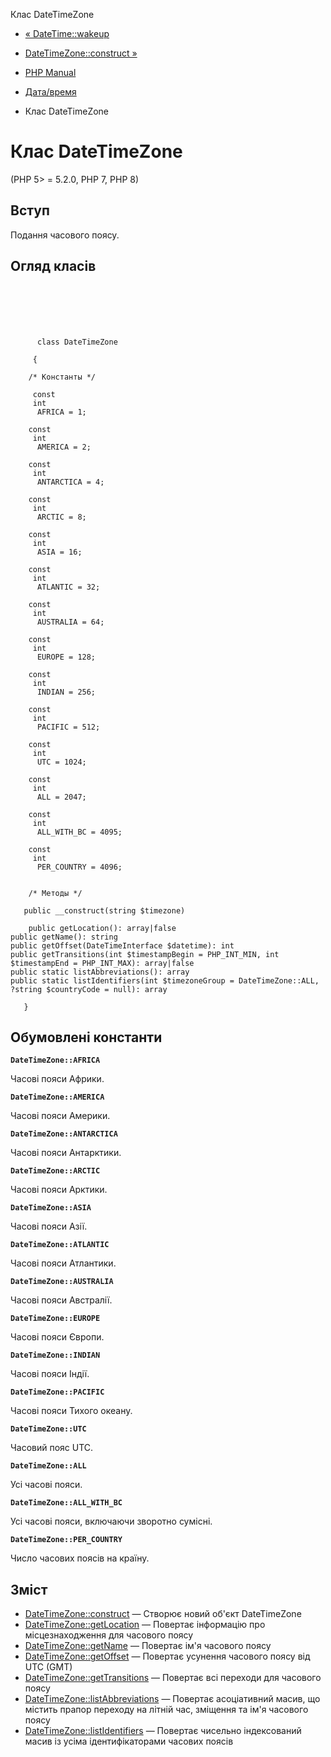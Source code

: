 Клас DateTimeZone

-   [« DateTime::wakeup](datetime.wakeup.html)
    
-   [DateTimeZone::construct »](datetimezone.construct.html)
    
-   [PHP Manual](index.html)
    
-   [Дата/время](book.datetime.html)
    
-   Клас DateTimeZone
    

# Клас DateTimeZone

(PHP 5> = 5.2.0, PHP 7, PHP 8)

## Вступ

Подання часового поясу.

## Огляд класів

```classsynopsis

     
    

    
     
      class DateTimeZone
     
     {

    /* Константы */
    
     const
     int
      AFRICA = 1;

    const
     int
      AMERICA = 2;

    const
     int
      ANTARCTICA = 4;

    const
     int
      ARCTIC = 8;

    const
     int
      ASIA = 16;

    const
     int
      ATLANTIC = 32;

    const
     int
      AUSTRALIA = 64;

    const
     int
      EUROPE = 128;

    const
     int
      INDIAN = 256;

    const
     int
      PACIFIC = 512;

    const
     int
      UTC = 1024;

    const
     int
      ALL = 2047;

    const
     int
      ALL_WITH_BC = 4095;

    const
     int
      PER_COUNTRY = 4096;


    /* Методы */
    
   public __construct(string $timezone)

    public getLocation(): array|false
public getName(): string
public getOffset(DateTimeInterface $datetime): int
public getTransitions(int $timestampBegin = PHP_INT_MIN, int $timestampEnd = PHP_INT_MAX): array|false
public static listAbbreviations(): array
public static listIdentifiers(int $timezoneGroup = DateTimeZone::ALL, ?string $countryCode = null): array

   }
```

## Обумовлені константи

**`DateTimeZone::AFRICA`**

Часові пояси Африки.

**`DateTimeZone::AMERICA`**

Часові пояси Америки.

**`DateTimeZone::ANTARCTICA`**

Часові пояси Антарктики.

**`DateTimeZone::ARCTIC`**

Часові пояси Арктики.

**`DateTimeZone::ASIA`**

Часові пояси Азії.

**`DateTimeZone::ATLANTIC`**

Часові пояси Атлантики.

**`DateTimeZone::AUSTRALIA`**

Часові пояси Австралії.

**`DateTimeZone::EUROPE`**

Часові пояси Європи.

**`DateTimeZone::INDIAN`**

Часові пояси Індії.

**`DateTimeZone::PACIFIC`**

Часові пояси Тихого океану.

**`DateTimeZone::UTC`**

Часовий пояс UTC.

**`DateTimeZone::ALL`**

Усі часові пояси.

**`DateTimeZone::ALL_WITH_BC`**

Усі часові пояси, включаючи зворотно сумісні.

**`DateTimeZone::PER_COUNTRY`**

Число часових поясів на країну.

## Зміст

-   [DateTimeZone::construct](datetimezone.construct.html) — Створює новий об'єкт DateTimeZone
-   [DateTimeZone::getLocation](datetimezone.getlocation.html) — Повертає інформацію про місцезнаходження для часового поясу
-   [DateTimeZone::getName](datetimezone.getname.html) — Повертає ім'я часового поясу
-   [DateTimeZone::getOffset](datetimezone.getoffset.html) — Повертає усунення часового поясу від UTC (GMT)
-   [DateTimeZone::getTransitions](datetimezone.gettransitions.html) — Повертає всі переходи для часового поясу
-   [DateTimeZone::listAbbreviations](datetimezone.listabbreviations.html) — Повертає асоціативний масив, що містить прапор переходу на літній час, зміщення та ім'я часового поясу
-   [DateTimeZone::listIdentifiers](datetimezone.listidentifiers.html) — Повертає чисельно індексований масив із усіма ідентифікаторами часових поясів
